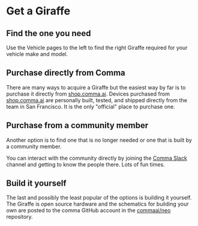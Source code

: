 # Get a Giraffe

## Find the one you need

Use the Vehicle pages to the left to find the right Giraffe required for your vehicle make and model.

## Purchase directly from Comma

There are many ways to acquire a Giraffe but the easiest way by far is to purchase it directly from [shop.comma.ai](https://shop.comma.ai/).  Devices purchased from [shop.comma.ai](https://shop.comma.ai/) are personally built, tested, and shipped directly from the team in San Francisco.  It is the only "official" place to purchase one.

## Purchase from a community member

Another option is to find one that is no longer needed or one that is built by a community member.

You can interact with the community directly by joining the [Comma Slack](https://slack.comma.ai/) channel and getting to know the people there.  Lots of fun times.

## Build it yourself

The last and possibly the least popular of the options is building it yourself.  The Giraffe is open source hardware and the schematics for building your own are posted to the comma GitHub account in the [commaai/neo](https://github.com/commaai/neo/tree/master/giraffe) repository.

